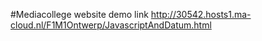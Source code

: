 #Mediacollege website demo link
http://30542.hosts1.ma-cloud.nl/F1M1Ontwerp/JavascriptAndDatum.html
